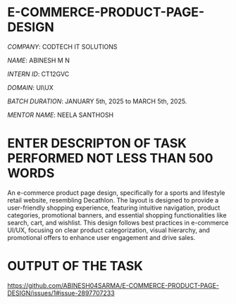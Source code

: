 # E-COMMERCE-PRODUCT-PAGE-DESIGN

*COMPANY*: CODTECH IT SOLUTIONS

*NAME*: ABINESH M N

*INTERN ID*: CT12GVC

*DOMAIN*: UI\UX

*BATCH DURATION*:  JANUARY 5th, 2025 to MARCH 5th, 2025.

*MENTOR NAME*: NEELA SANTHOSH

# ENTER DESCRIPTON OF TASK PERFORMED NOT LESS THAN 500 WORDS

An e-commerce product page design, specifically for a sports and lifestyle retail website, resembling Decathlon. The layout is designed to provide a user-friendly shopping experience, featuring intuitive navigation, product categories, promotional banners, and essential shopping functionalities like search, cart, and wishlist. This design follows best practices in e-commerce UI/UX, focusing on clear product categorization, visual hierarchy, and promotional offers to enhance user engagement and drive sales.

# OUTPUT OF THE TASK

https://github.com/ABINESH04SARMA/E-COMMERCE-PRODUCT-PAGE-DESIGN/issues/1#issue-2897707233
